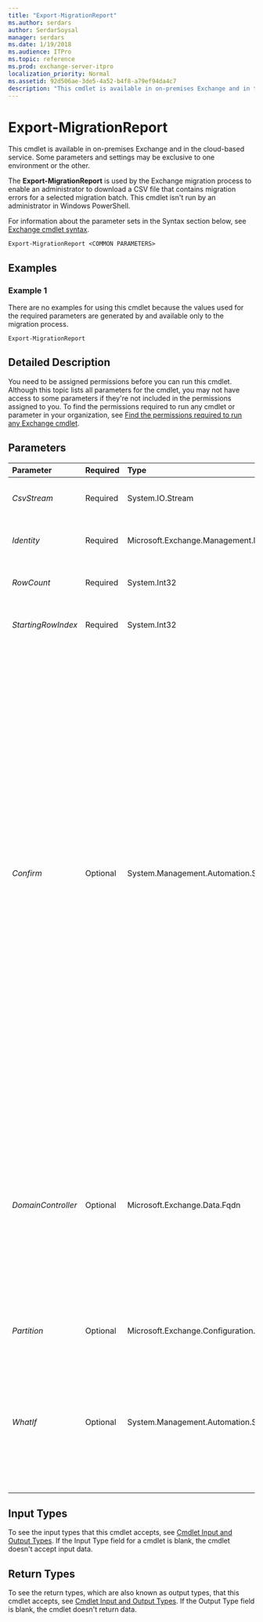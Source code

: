 ```yaml
---
title: "Export-MigrationReport"
ms.author: serdars
author: SerdarSoysal
manager: serdars
ms.date: 1/19/2018
ms.audience: ITPro
ms.topic: reference
ms.prod: exchange-server-itpro
localization_priority: Normal
ms.assetid: 92d506ae-3de5-4a52-b4f8-a79ef94da4c7
description: "This cmdlet is available in on-premises Exchange and in the cloud-based service. Some parameters and settings may be exclusive to one environment or the other."
---
```


# Export-MigrationReport

This cmdlet is available in on-premises Exchange and in the cloud-based service. Some parameters and settings may be exclusive to one environment or the other. 
  
The **Export-MigrationReport** is used by the Exchange migration process to enable an administrator to download a CSV file that contains migration errors for a selected migration batch. This cmdlet isn't run by an administrator in Windows PowerShell.
  
For information about the parameter sets in the Syntax section below, see [Exchange cmdlet syntax](https://technet.microsoft.com/library/bb123552.aspx). 
  
```
Export-MigrationReport <COMMON PARAMETERS>

```

## Examples
<a name="Examples"> </a>

### Example 1

There are no examples for using this cmdlet because the values used for the required parameters are generated by and available only to the migration process.
  
```
Export-MigrationReport
```

## Detailed Description
<a name="DetailedDescription"> </a>

You need to be assigned permissions before you can run this cmdlet. Although this topic lists all parameters for the cmdlet, you may not have access to some parameters if they're not included in the permissions assigned to you. To find the permissions required to run any cmdlet or parameter in your organization, see [Find the permissions required to run any Exchange cmdlet](https://technet.microsoft.com/library/mt432940.aspx).
  
## Parameters
<a name="DetailedDescription"> </a>

|**Parameter**|**Required**|**Type**|**Description**|
|:-----|:-----|:-----|:-----|
| _CsvStream_ <br/> |Required  <br/> |System.IO.Stream  <br/> |This parameter is reserved for internal Microsoft use.  <br/> |
| _Identity_ <br/> |Required  <br/> |Microsoft.Exchange.Management.Migration.MigrationService.Batch.MigrationReportIdParameter  <br/> |This parameter is reserved for internal Microsoft use.  <br/> |
| _RowCount_ <br/> |Required  <br/> |System.Int32  <br/> |This parameter is reserved for internal Microsoft use.  <br/> |
| _StartingRowIndex_ <br/> |Required  <br/> |System.Int32  <br/> |This parameter is reserved for internal Microsoft use.  <br/> |
| _Confirm_ <br/> |Optional  <br/> |System.Management.Automation.SwitchParameter  <br/> | The _Confirm_ switch specifies whether to show or hide the confirmation prompt. How this switch affects the cmdlet depends on if the cmdlet requires confirmation before proceeding. <br/>  Destructive cmdlets (for example, **Remove-\*** cmdlets) have a built-in pause that forces you to acknowledge the command before proceeding. For these cmdlets, you can skip the confirmation prompt by using this exact syntax: `-Confirm:$false`.  <br/>  Most other cmdlets (for example, **New-\*** and **Set-\*** cmdlets) don't have a built-in pause. For these cmdlets, specifying the _Confirm_ switch without a value introduces a pause that forces you acknowledge the command before proceeding. <br/> |
| _DomainController_ <br/> |Optional  <br/> |Microsoft.Exchange.Data.Fqdn  <br/> |This parameter is available only in on-premises Exchange.  <br/> The _DomainController_ parameter specifies the domain controller that's used by this cmdlet to read data from or write data to Active Directory. You identify the domain controller by its fully qualified domain name (FQDN). For example, `dc01.contoso.com`.  <br/> |
| _Partition_ <br/> |Optional  <br/> |Microsoft.Exchange.Configuration.Tasks.MailboxIdParameter  <br/> |This parameter is reserved for internal Microsoft use.  <br/> |
| _WhatIf_ <br/> |Optional  <br/> |System.Management.Automation.SwitchParameter  <br/> |The _WhatIf_ switch simulates the actions of the command. You can use this switch to view the changes that would occur without actually applying those changes. You don't need to specify a value with this switch. <br/> |
   
## Input Types
<a name="InputTypes"> </a>

To see the input types that this cmdlet accepts, see [Cmdlet Input and Output Types](http://go.microsoft.com/fwlink/p/?linkId=616387). If the Input Type field for a cmdlet is blank, the cmdlet doesn't accept input data. 
  
## Return Types
<a name="ReturnTypes"> </a>

To see the return types, which are also known as output types, that this cmdlet accepts, see [Cmdlet Input and Output Types](http://go.microsoft.com/fwlink/p/?linkId=616387). If the Output Type field is blank, the cmdlet doesn't return data. 
  

